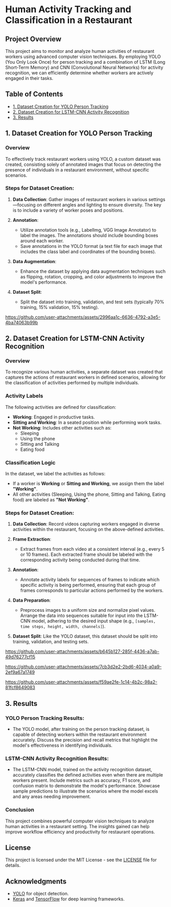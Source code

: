 # Human Activity Tracking and Classification in a Restaurant

## Project Overview
This project aims to monitor and analyze human activities of restaurant workers using advanced computer vision techniques. By employing YOLO (You Only Look Once) for person tracking and a combination of LSTM (Long Short-Term Memory) and CNN (Convolutional Neural Networks) for activity recognition, we can efficiently determine whether workers are actively engaged in their tasks.

## Table of Contents
- [1. Dataset Creation for YOLO Person Tracking](#1-dataset-creation-for-yolo-person-tracking)
- [2. Dataset Creation for LSTM-CNN Activity Recognition](#2-dataset-creation-for-lstm-cnn-activity-recognition)
- [3. Results](#3-results)

## 1. Dataset Creation for YOLO Person Tracking

### Overview
To effectively track restaurant workers using YOLO, a custom dataset was created, consisting solely of annotated images that focus on detecting the presence of individuals in a restaurant environment, without specific scenarios.

### Steps for Dataset Creation:
1. **Data Collection**: Gather images of restaurant workers in various settings—focusing on different angles and lighting to ensure diversity. The key is to include a variety of worker poses and positions.

2. **Annotation**:
   - Utilize annotation tools (e.g., LabelImg, VGG Image Annotator) to label the images. The annotations should include bounding boxes around each worker.
   - Save annotations in the YOLO format (a text file for each image that includes the class label and coordinates of the bounding boxes).

3. **Data Augmentation**:
   - Enhance the dataset by applying data augmentation techniques such as flipping, rotation, cropping, and color adjustments to improve the model's performance.

4. **Dataset Split**: 
   - Split the dataset into training, validation, and test sets (typically 70% training, 15% validation, 15% testing).
  
   

https://github.com/user-attachments/assets/2996aa1c-6636-4792-a3e5-4ba74063b99b



## 2. Dataset Creation for LSTM-CNN Activity Recognition

### Overview
To recognize various human activities, a separate dataset was created that captures the actions of restaurant workers in defined scenarios, allowing for the classification of activities performed by multiple individuals.

### Activity Labels
The following activities are defined for classification:
- **Working**: Engaged in productive tasks.
- **Sitting and Working**: In a seated position while performing work tasks.
- **Not Working**: Includes other activities such as:
  - Sleeping
  - Using the phone
  - Sitting and Talking
  - Eating food

### Classification Logic
In the dataset, we label the activities as follows:
- If a worker is **Working** or **Sitting and Working**, we assign them the label **"Working"**.
- All other activities (Sleeping, Using the phone, Sitting and Talking, Eating food) are labeled as **"Not Working"**.

### Steps for Dataset Creation:
1. **Data Collection**: Record videos capturing workers engaged in diverse activities within the restaurant, focusing on the above-defined activities.

2. **Frame Extraction**:
   - Extract frames from each video at a consistent interval (e.g., every 5 or 10 frames). Each extracted frame should be labeled with the corresponding activity being conducted during that time.

3. **Annotation**:
   - Annotate activity labels for sequences of frames to indicate which specific activity is being performed, ensuring that each group of frames corresponds to particular actions performed by the workers.

4. **Data Preparation**:
   - Preprocess images to a uniform size and normalize pixel values. Arrange the data into sequences suitable for input into the LSTM-CNN model, adhering to the desired input shape (e.g., `[samples, time steps, height, width, channels]`).

5. **Dataset Split**: Like the YOLO dataset, this dataset should be split into training, validation, and testing sets.

   

https://github.com/user-attachments/assets/b645b127-285f-4436-a7ab-49d76277cf15



https://github.com/user-attachments/assets/7cb3d2e2-2bd6-4034-a0a9-2ef9a67a1749



https://github.com/user-attachments/assets/f59ae2fe-1c14-4b2c-98a2-81fcf8649083



## 3. Results

### YOLO Person Tracking Results:
- The YOLO model, after training on the person tracking dataset, is capable of detecting workers within the restaurant environment accurately. Discuss the precision and recall metrics that highlight the model's effectiveness in identifying individuals.

### LSTM-CNN Activity Recognition Results:
- The LSTM-CNN model, trained on the activity recognition dataset, accurately classifies the defined activities even when there are multiple workers present. Include metrics such as accuracy, F1 score, and confusion matrix to demonstrate the model's performance. Showcase sample predictions to illustrate the scenarios where the model excels and any areas needing improvement.

### Conclusion
This project combines powerful computer vision techniques to analyze human activities in a restaurant setting. The insights gained can help improve workflow efficiency and productivity for restaurant operations.

## License
This project is licensed under the MIT License - see the [LICENSE](LICENSE) file for details.

## Acknowledgments
- [YOLO](https://pjreddie.com/darknet/yolo/) for object detection.
- [Keras](https://keras.io/) and [TensorFlow](https://www.tensorflow.org/) for deep learning frameworks.
